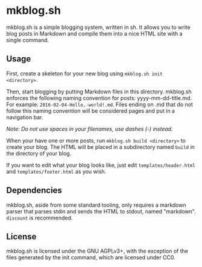 # mkblog.sh

mkblog.sh is a simple blogging system, written in sh. It allows you to write
blog posts in Markdown and compile them into a nice HTML site with a single
command.

## Usage
First, create a skeleton for your new blog using `mkblog.sh init <directory>`.

Then, start blogging by putting Markdown files in this directory. mkblog.sh
enforces the following naming convention for posts: yyyy-mm-dd-title.md. For
example: `2016-02-04-Hello,-world!.md`. Files ending on .md that do not follow
this naming convention will be considered pages and put in a navigation bar.

*Note: Do not use spaces in your filenames, use dashes (-) instead.*

When your have one or more posts, run `mkblog.sh build <directory>` to create
your blog. The HTML will be placed in a subdirectory named `build` in the
directory of your blog.

If you want to edit what your blog looks like, just edit
`templates/header.html` and `templates/footer.html` as you wish.

## Dependencies
mkblog.sh, aside from some standard tooling, only requires a markdown parser
that parses stdin and sends the HTML to stdout, named "markdown". `discount` is
recommended.

## License
mkblog.sh is licensed under the GNU AGPLv3+, with the exception of the files
generated by the init command, which are licensed under CC0.
